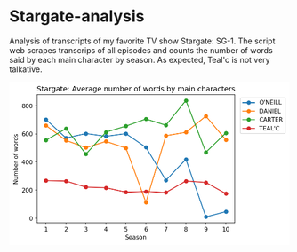 # Stargate-analysis
Analysis of transcripts of my favorite TV show Stargate: SG-1. The script web scrapes transcrips of all episodes and counts the number of words said by each main character by season. As expected, Teal'c is not very talkative.

<p align="center">
  <img src="https://github.com/walachja/Stargate-analysis/blob/master/Number_of_words1.png" width="700" title="Number of words of main characters by season.">
</p>
